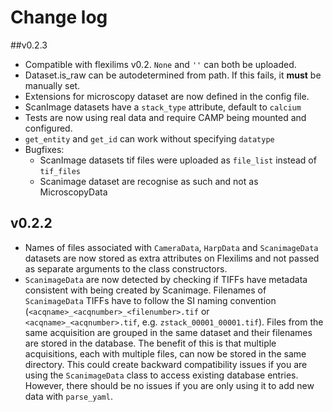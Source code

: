 # Change log

##v0.2.3

- Compatible with flexilims v0.2. `None` and `''` can both be uploaded.
- Dataset.is_raw can be autodetermined from path. If this fails, it **must** be 
  manually set.
- Extensions for microscopy dataset are now defined in the config file.
- ScanImage datasets have a `stack_type` attribute, default to `calcium`
- Tests are now using real data and require CAMP being mounted and configured.
- `get_entity` and `get_id` can work without specifying `datatype`
- Bugfixes:
  - ScanImage datasets tif files were uploaded as `file_list` instead of `tif_files`
  - Scanimage dataset are recognise as such and not as MicroscopyData

## v0.2.2

- Names of files associated with `CameraData`, `HarpData` and `ScanimageData` datasets are now stored as extra attributes on Flexilims and not passed as separate arguments to the class constructors.
- `ScanimageData` are now detected by checking if TIFFs have metadata consistent with being created by Scanimage. Filenames of `ScanimageData` TIFFs have to follow the SI naming convention (`<acqname>_<acqnumber>_<filenumber>.tif` or `<acqname>_<acqnumber>.tif`, e.g. `zstack_00001_00001.tif`). Files from the same acquisition are grouped in the same dataset and their filenames are stored in the database. The benefit of this is that multiple acquisitions, each with multiple files, can now be stored in the same directory. This could create backward compatibility issues if you are using the `ScanimageData` class to access existing database entries. However, there should be no issues if you are only using it to add new data with `parse_yaml`.
